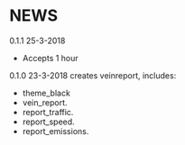NEWS
===============

0.1.1 25-3-2018

- Accepts 1 hour

0.1.0 23-3-2018
creates veinreport, includes:
- theme_black
- vein_report.
- report_traffic.
- report_speed.
- report_emissions.

